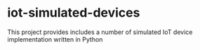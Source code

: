 # iot-simulated-devices
This project provides includes a number of simulated IoT device implementation written in Python
